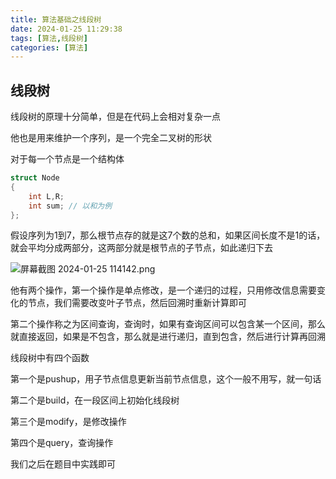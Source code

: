 ```yaml
---
title: 算法基础之线段树
date: 2024-01-25 11:29:38
tags: [算法,线段树]
categories: [算法]
---
```


## 线段树

线段树的原理十分简单，但是在代码上会相对复杂一点

他也是用来维护一个序列，是一个完全二叉树的形状

对于每一个节点是一个结构体

```cpp
struct Node
{
	int L,R;  
  	int sum; // 以和为例
};
```

假设序列为1到7，那么根节点存的就是这7个数的总和，如果区间长度不是1的话，就会平均分成两部分，这两部分就是根节点的子节点，如此递归下去

![屏幕截图 2024-01-25 114142.png](https://s2.loli.net/2024/01/25/cwjN8tLxr6dzATp.png)

他有两个操作，第一个操作是单点修改，是一个递归的过程，只用修改信息需要变化的节点，我们需要改变叶子节点，然后回溯时重新计算即可

第二个操作称之为区间查询，查询时，如果有查询区间可以包含某一个区间，那么就直接返回，如果是不包含，那么就是进行递归，直到包含，然后进行计算再回溯

线段树中有四个函数

第一个是pushup，用子节点信息更新当前节点信息，这个一般不用写，就一句话

第二个是build，在一段区间上初始化线段树

第三个是modify，是修改操作

第四个是query，查询操作

我们之后在题目中实践即可
